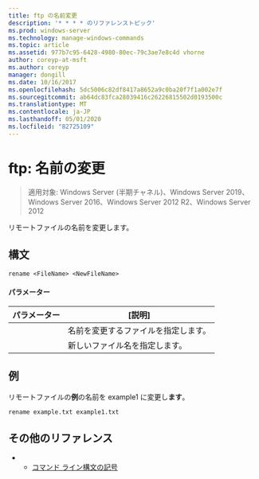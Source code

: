 ```yaml
---
title: ftp の名前変更
description: '* * * * のリファレンストピック'
ms.prod: windows-server
ms.technology: manage-windows-commands
ms.topic: article
ms.assetid: 977b7c95-6428-4980-80ec-79c3ae7e8c4d vhorne
author: coreyp-at-msft
ms.author: coreyp
manager: dongill
ms.date: 10/16/2017
ms.openlocfilehash: 5dc5006c82df8417a8652a9c0ba20f7f1a002e7f
ms.sourcegitcommit: ab64dc83fca28039416c26226815502d0193500c
ms.translationtype: MT
ms.contentlocale: ja-JP
ms.lasthandoff: 05/01/2020
ms.locfileid: "82725109"
---
```

# <a name="ftp-rename"></a>ftp: 名前の変更

> 適用対象: Windows Server (半期チャネル)、Windows Server 2019、Windows Server 2016、Windows Server 2012 R2、Windows Server 2012

リモートファイルの名前を変更します。   
## <a name="syntax"></a>構文  
```  
rename <FileName> <NewFileName>  
```  
#### <a name="parameters"></a>パラメーター  

|   パラメーター   |                 [説明]                 |
|---------------|---------------------------------------------|
|  <FileName>   | 名前を変更するファイルを指定します。 |
| <NewFileName> |        新しいファイル名を指定します。         |

## <a name="examples"></a>例  
リモートファイルの**例**の名前を example1 に変更し**ます**。  
```  
rename example.txt example1.txt  
```  
## <a name="additional-references"></a>その他のリファレンス  
-   - [コマンド ライン構文の記号](command-line-syntax-key.md)  
